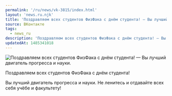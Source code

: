 ```yaml
---
permalink: '/ru/news/vk-3815/index.html'
layout: 'news.ru.njk'
title: 'Поздравляем всех студентов ФизФака с днём студента! — Вы лучший двигатель прогресса и науки'
source: ВКонтакте
tags:
  - news_ru
description: 'Поздравляем всех студентов ФизФака с днём студента! — Вы лучший двигатель прогресса и науки.'
updatedAt: 1485341018
---
```

![Поздравляем всех студентов ФизФака с днём студента! — Вы лучший двигатель прогресса и науки.](https://sun9-63.userapi.com/impf/c637819/v637819484/29e65/6wAjWVNpU2M.jpg?size=1280x853&quality=96&sign=1bb83ca630997e668564f31dfab15b33&c_uniq_tag=p7Gq_eBb2xCrCtyeXRY4sdxqUtCWqs4bZeKDGm_A1LQ&type=album)

Поздравляем всех студентов ФизФака с днём студента!

Вы лучший двигатель прогресса и науки. Не ленитесь и отдавайте всех себя учёбе и факультету!
